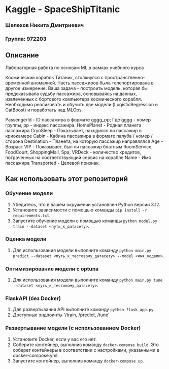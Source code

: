 # Kaggle - SpaceShipTitanic

### Шелехов Никита Дмитриевич
### Группа: 972203

## Описание
Лабораторная работа по основам ML в рамках учебного курса

Космический корабль Титаник, столкнулся с пространственно-временной аномалией. Часть пассажиров была телепортирована в другое измерение.
Ваша задача - построить модель, которая бы предсказывала судьбу пассажира, основываясь на данных, извлечённых с бортового компьютера космического корабля. Необходимо реализовать и обучить две модели (LogisticRegression и CatBoost)  и поработать над MLOps.

PassengerId - ID пассажира в формате gggg_pp; Где gggg - номер группы, pp - индекс пассажира.
HomePlanet - Родная планета пассажира
CryoSleep - Показывает, находился ли пассажир в криокамере
Cabin - Кабина пассажира в формате палуба / номер / сторона
Destination - Планета, на которую пассажир направлялся
Age - Возраст
VIP - Показывает, был ли пассажир блатным
RoomService, FoodCourt, ShoppingMall, Spa, VRDeck - количество кредитов, потраченных на соответствующий сервис на корабле
Name - Имя пассажира
Transported - Целевой признак.

## Как использовать этот репозиторий

### Обучение модели
1. Убедитесь, что в вашем окружении установлен Python версии 3.12.
2. Установите зависимости с помощью команды `pip install -r requirements.txt`.
3. Запустите обучение модели с помощью команды `python model.py train --dataset <путь_к_датасету>`.

### Оценка модели
1. Для использования модели выполните команду `python main.py predict --dataset <путь_к_тестовому_датасету> --model <имя_модели>`.

### Оптимизирование модели с optuna
1. Для использования модели выполните команду `python main.py tune --dataset <путь_к_тестовому_датасету>`.

### FlaskAPI (без Docker)
1. Для развертывания API выполните команду `python flask_app.py`.
2. Доступные эндпоинты '/train, /predict, /tune'

### Развертывание модели (с использованием Docker)
1. Установите Docker, если у вас его нет.
2. Соберите контейнер, выполнив команду `docker-compose build`. Это соберет контейнеры в соответствии с настройками, указанными в docker-compose.yml.
3. Запустите контейнер, выполнив команду `docker-compose up`.

